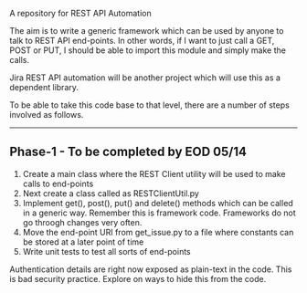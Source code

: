 A repository for REST API Automation

The aim is to write a generic framework which can be used by anyone to talk to REST API end-points.
In other words, if I want to just call a GET, POST or PUT, I should be able to import this module and
simply make the calls.

Jira REST API automation will be another project which will use this as a dependent library.

To be able to take this code base to that level, there are a number of steps involved as follows.

---------------------------------------
Phase-1 - To be completed by EOD 05/14
---------------------------------------
1. Create a main class where the REST Client utility will be used to make calls to end-points
2. Next create a class called as RESTClientUtil.py
3. Implement get(), post(), put() and delete() methods which can be called in a generic way. Remember
   this is framework code. Frameworks do not go throogh changes very often.
4. Move the end-point URI from get_issue.py to a file where constants can be stored at a later point of time
5. Write unit tests to test all sorts of end-points

Authentication details are right now exposed as plain-text in the code. This is bad security practice. Explore on ways to hide this from the code.
